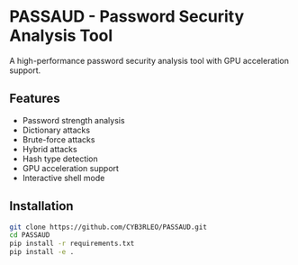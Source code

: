 # PASSAUD - Password Security Analysis Tool

A high-performance password security analysis tool with GPU acceleration support.

## Features

- Password strength analysis
- Dictionary attacks
- Brute-force attacks
- Hybrid attacks
- Hash type detection
- GPU acceleration support
- Interactive shell mode

## Installation

```bash
git clone https://github.com/CYB3RLEO/PASSAUD.git
cd PASSAUD
pip install -r requirements.txt
pip install -e .